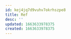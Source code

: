 ```yaml
---
id: kej4jq7d9vuhv7okrhszpe8
title: Ref
desc: ''
updated: 1663633978375
created: 1663633978375
---
```

